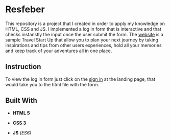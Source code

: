 # Resfeber

This repository is a project that I created in order to apply my knowledge on HTML, CSS and JS.  I implemented a log in form that is interactive and that checks instanstly the input once the user submit the form. The [website](https://sebastianmariani.github.io/Resfeber-travel-start-up/) is a sample Travel Start Up that allow you to plan your next journey by taking inspirations and tips from other users experiences, hold all your memories and keep track of your adventures all in one place.
## Instruction
To view the log in form just click on the [sign in](https://sebastianmariani.github.io/Resfeber-travel-start-up/passwordValidation/passwordValidation.html) at the landing page, that would take you to the html file with the form.
## Built With
* **HTML 5** 

* **CSS 3**

* **JS** *(ES6)*
